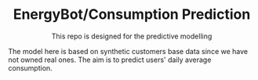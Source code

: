 <h1 align="center">
  EnergyBot/Consumption Prediction
  <br/>
</h1>


<p align="center">This repo is designed for the predictive modelling<br/> </p>

The model here is based on synthetic customers base data since we have not owned real ones. The aim is to predict users' daily average consumption.